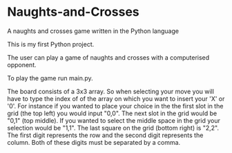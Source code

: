 # Naughts-and-Crosses

A naughts and crosses game written in the Python language

This is my first Python project.

The user can play a game of naughts and crosses with a computerised opponent.

To play the game run main.py.

The board consists of a 3x3 array. So when selecting your move you will have to type the index of of the array on which you want to insert your 'X' or '0'. For instance if you wanted to 
place your choice in the the first slot in the grid (the top left) you would input "0,0". The next slot in the grid would be "0,1" (top middle). If you wanted to select the middle space 
in the grid your selection would be "1,1". The last square on the grid (bottom right) is "2,2". The first digit represents the row and the second digit represents the column. Both of 
these digits must be separated by a comma.
